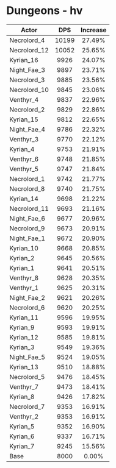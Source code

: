 # Dungeons - hv
| Actor | DPS | Increase |
|---|:---:|:---:|
|Necrolord_4|10199|27.49%|
|Necrolord_12|10052|25.65%|
|Kyrian_16|9926|24.07%|
|Night_Fae_3|9897|23.71%|
|Necrolord_3|9885|23.56%|
|Necrolord_10|9845|23.06%|
|Venthyr_4|9837|22.96%|
|Necrolord_2|9829|22.86%|
|Kyrian_15|9812|22.65%|
|Night_Fae_4|9786|22.32%|
|Venthyr_3|9770|22.12%|
|Kyrian_4|9753|21.91%|
|Venthyr_6|9748|21.85%|
|Venthyr_5|9747|21.84%|
|Necrolord_1|9742|21.77%|
|Necrolord_8|9740|21.75%|
|Kyrian_14|9698|21.22%|
|Necrolord_11|9693|21.16%|
|Night_Fae_6|9677|20.96%|
|Necrolord_9|9673|20.91%|
|Night_Fae_1|9672|20.90%|
|Kyrian_10|9668|20.85%|
|Kyrian_2|9645|20.56%|
|Kyrian_1|9641|20.51%|
|Venthyr_8|9628|20.35%|
|Venthyr_1|9625|20.31%|
|Night_Fae_2|9621|20.26%|
|Necrolord_6|9620|20.25%|
|Kyrian_11|9596|19.95%|
|Kyrian_9|9593|19.91%|
|Kyrian_12|9585|19.81%|
|Kyrian_3|9549|19.36%|
|Night_Fae_5|9524|19.05%|
|Kyrian_13|9510|18.88%|
|Necrolord_5|9476|18.45%|
|Venthyr_7|9473|18.41%|
|Kyrian_8|9426|17.82%|
|Necrolord_7|9353|16.91%|
|Venthyr_2|9353|16.91%|
|Kyrian_5|9352|16.90%|
|Kyrian_6|9337|16.71%|
|Kyrian_7|9245|15.56%|
|Base|8000|0.00%|
